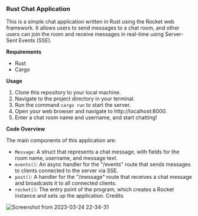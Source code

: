 ### Rust Chat Application

This is a simple chat application written in Rust using the Rocket web framework. It allows users to send messages to a chat room, and other users can join the room and receive messages in real-time using Server-Sent Events (SSE).

**Requirements**
* Rust
* Cargo

**Usage**
1. Clone this repository to your local machine.
2. Navigate to the project directory in your terminal.
3. Run the command `cargo run` to start the server.
4. Open your web browser and navigate to http://localhost:8000.
5. Enter a chat room name and username, and start chatting!


**Code Overview**

The main components of this application are:

* `Message`: A struct that represents a chat message, with fields for the room name, username, and message text.
* `events()`: An async handler for the "/events" route that sends messages to clients connected to the server via SSE.
* `post()`: A handler for the "/message" route that receives a chat message and broadcasts it to all connected clients.
* `rocket()`: The entry point of the program, which creates a Rocket instance and sets up the application.
Credits





![Screenshot from 2023-03-24 22-34-31](https://user-images.githubusercontent.com/58559626/227597963-9dda3c7c-9b84-4319-8d1a-823102523ffc.png)
